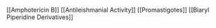 [[Amphotericin B]]
[[Antileishmanial Activity]]
[[Promastigotes]]
[[Biaryl Piperidine Derivatives]]
